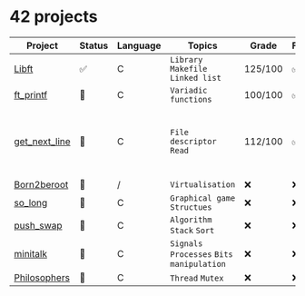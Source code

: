 # 42 projects

| Project | Status | Language | Topics | Grade | Francinette | Comments |
|---|---|---|---|---|---|---|
| [Libft](https://github.com/diabolo257/42Lausanne/tree/main/42Cursus/Libft) | :white_check_mark: | C | `Library` `Makefile` `Linked list` | 125/100 | :white_check_mark:(strict) |  |
| [ft_printf](https://github.com/diabolo257/42Lausanne/tree/main/42Cursus/ft_printf) | :construction: | C | `Variadic functions` | 100/100 | :white_check_mark: |  |
| [get_next_line](https://github.com/diabolo257/42Lausanne/tree/main/42Cursus/get_next_line) | :construction: | C | `File descriptor` `Read`| 112/100 | :white_check_mark: | Summited with the wrong header for the bonus... |
| [Born2beroot](https://github.com/diabolo257/42Lausanne/tree/main/42Cursus/Born2beroot) | :construction: | / | `Virtualisation` | :x: | :x: |  |
| [so_long](https://github.com/diabolo257/42Lausanne/tree/main/42Cursus/so_long) | :construction: | C | `Graphical game` `Structues` | :x: | :x: |  |
| [push_swap](https://github.com/diabolo257/42Lausanne/tree/main/42Cursus/push_swap) | :construction: | C | `Algorithm` `Stack` `Sort` | :x: | :x: |  |
| [minitalk](https://github.com/diabolo257/42Lausanne/tree/main/42Cursus/minitalk) | :construction: | C | `Signals` `Processes` `Bits manipulation ` | :x: | :x: |  |
| [Philosophers](https://github.com/diabolo257/42Lausanne/tree/main/42Cursus/Philosophers) | :construction: | C | `Thread` `Mutex` | :x: | :x: |  |

